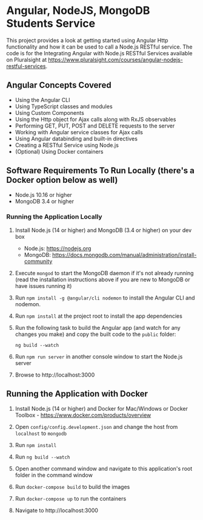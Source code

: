 # Angular, NodeJS, MongoDB Students Service

This project provides a look at getting started using Angular Http functionality and how it can be used
to call a Node.js RESTful service. The code is for the Integrating Angular with Node.js RESTful Services
available on Pluralsight at https://www.pluralsight.com/courses/angular-nodejs-restful-services.

## Angular Concepts Covered

* Using the Angular CLI
* Using TypeScript classes and modules
* Using Custom Components
* Using the Http object for Ajax calls along with RxJS observables
* Performing GET, PUT, POST and DELETE requests to the server
* Working with Angular service classes for Ajax calls
* Using Angular databinding and built-in directives
* Creating a RESTful Service using Node.js
* (Optional) Using Docker containers

## Software Requirements To Run Locally (there's a Docker option below as well)

* Node.js 10.16 or higher
* MongoDB 3.4 or higher

### Running the Application Locally

1. Install Node.js (14 or higher) and MongoDB (3.4 or higher) on your dev box

    * Node.js: https://nodejs.org
    * MongoDB: https://docs.mongodb.com/manual/administration/install-community

1. Execute `mongod` to start the MongoDB daemon if it's not already running (read the installation instructions above if you are new to MongoDB or have issues running it)

1. Run `npm install -g @angular/cli nodemon` to install the Angular CLI and nodemon.

1. Run `npm install` at the project root to install the app dependencies

1. Run the following task to build the Angular app (and watch for any changes you make) and copy the built code to the `public` folder: 

    `ng build --watch`

1. Run `npm run server` in another console window to start the Node.js server

1. Browse to http://localhost:3000


## Running the Application with Docker

1. Install Node.js (14 or higher) and Docker for Mac/Windows or Docker Toolbox - https://www.docker.com/products/overview

1. Open `config/config.development.json` and change the host from `localhost` to `mongodb`

1. Run `npm install`

1. Run `ng build --watch`

1. Open another command window and navigate to this application's root folder in the command window

1. Run `docker-compose build` to build the images

1. Run `docker-compose up` to run the containers

1. Navigate to http://localhost:3000


